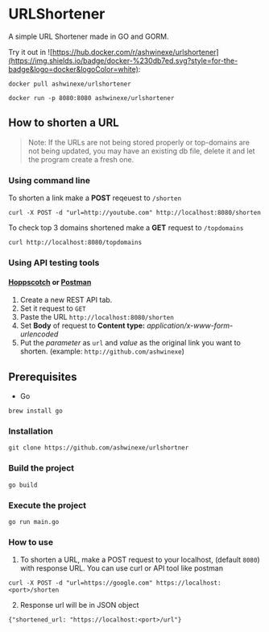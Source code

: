 # URLShortener
A simple URL Shortener made in GO and GORM.

Try it out in ![https://hub.docker.com/r/ashwinexe/urlshortener](https://img.shields.io/badge/docker-%230db7ed.svg?style=for-the-badge&logo=docker&logoColor=white): 

```
docker pull ashwinexe/urlshortener

docker run -p 8080:8080 ashwinexe/urlshortener
```

## How to shorten a URL

> Note: If the URLs are not being stored properly or top-domains are not being updated, you may have an existing db file, delete it and let the program create a fresh one.

### Using command line

To shorten a link make a **POST** reqeuest to `/shorten`
```
curl -X POST -d "url=http://youtube.com" http://localhost:8080/shorten
```

To check top 3 domains shortened make a **GET** request to `/topdomains`
```
curl http://localhost:8080/topdomains
```

### Using API testing tools
#### [Hoppscotch](https://hoppscotch.io/) or [Postman](https://www.postman.com/)
1. Create a new REST API tab.
2. Set it request to `GET`
3. Paste the URL `http://localhost:8080/shorten`
4. Set **Body** of request to **Content type:** *application/x-www-form-urlencoded*
5. Put the *parameter* as `url` and *value* as the original link you want to shorten. (example: `http://github.com/ashwinexe`)

## Prerequisites
- Go

``` 
brew install go
```

### Installation

```
git clone https://github.com/ashwinexe/urlshortner
```
### Build the project

```
go build
```

### Execute the project

```
go run main.go
```

### How to use
1. To shorten a URL, make a POST request to your localhost, (default `8080`) with response URL. You can use curl or API tool like postman
```
curl -X POST -d "url=https://google.com" https://localhost:<port>/shorten
```
2. Response url will be in JSON object
```
{"shortened_url: "https://localhost:<port>/url"}
```
